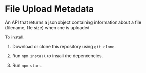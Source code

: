 # File Upload Metadata

An API that returns a json object containing information about a file (filename, file size) when one is uploaded

To install:

1) Download or clone this repository using `git clone`.

2) Run `npm install` to install the dependencies.

3) Run `npm start`.
